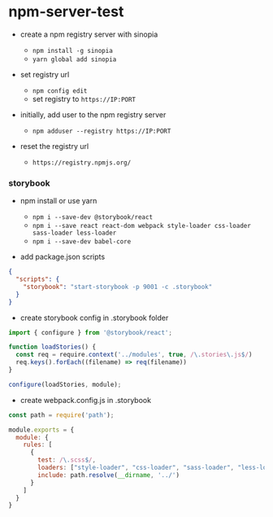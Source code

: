 # npm-server-test

- create a npm registry server with sinopia
    - ```npm install -g sinopia```
    - ```yarn global add sinopia```

- set registry url
    - ```npm config edit```
    - set registry to ```https://IP:PORT```

- initially, add user to the npm registry server
    - ```npm adduser --registry https://IP:PORT```

- reset the registry url
    - ```https://registry.npmjs.org/```

### storybook
- npm install or use yarn
    - ```npm i --save-dev @storybook/react```
    - ```npm i --save react react-dom webpack style-loader css-loader sass-loader less-loader```
    - ```npm i --save-dev babel-core```

- add package.json scripts
```json
{
  "scripts": {
    "storybook": "start-storybook -p 9001 -c .storybook"
  }
}
```

- create storybook config in .storybook folder
```javascript
import { configure } from '@storybook/react';

function loadStories() {
  const req = require.context('../modules', true, /\.stories\.js$/)
  req.keys().forEach((filename) => req(filename))
}

configure(loadStories, module);
```

- create webpack.config.js in .storybook
```javascript
const path = require('path');

module.exports = {
  module: {
    rules: [
      {
        test: /\.scss$/,
        loaders: ["style-loader", "css-loader", "sass-loader", "less-loader"],
        include: path.resolve(__dirname, '../')
      }
    ]
  }
}
```